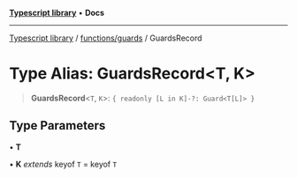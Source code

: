 [**Typescript library**](../../../index.md) • **Docs**

***

[Typescript library](../../../modules.md) / [functions/guards](../index.md) / GuardsRecord

# Type Alias: GuardsRecord\<T, K\>

> **GuardsRecord**\<`T`, `K`\>: `{ readonly [L in K]-?: Guard<T[L]> }`

## Type Parameters

• **T**

• **K** *extends* keyof `T` = keyof `T`
